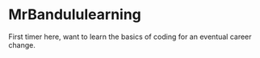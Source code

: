 # MrBandululearning
First timer here, want to learn the basics of coding for an eventual career change.
